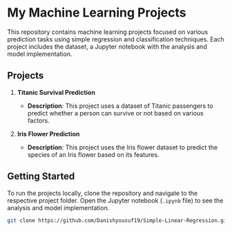 # My Machine Learning Projects

This repository contains machine learning projects focused on various prediction tasks using simple regression and classification techniques. Each project includes the dataset, a Jupyter notebook with the analysis and model implementation.

## Projects

1. **Titanic Survival Prediction**
   - **Description**: This project uses a dataset of Titanic passengers to predict whether a person can survive or not based on various factors.

2. **Iris Flower Prediction**
   - **Description**: This project uses the Iris flower dataset to predict the species of an Iris flower based on its features.

## Getting Started

To run the projects locally, clone the repository and navigate to the respective project folder. Open the Jupyter notebook (`.ipynb` file) to see the analysis and model implementation.

```bash
git clone https://github.com/Danishyousuf19/Simple-Linear-Regression.git
